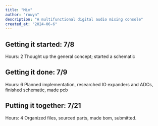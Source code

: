 ```yaml
---
title: "Mix"
author: "rowyn"
description: "A multifunctional digital audio mixing console"
created_at: "2024-06-6"
---
```


## Getting it started: 7/8
Hours: 2
Thought up the general concept; started a schematic

## Getting it done: 7/9
Hours: 6
Planned implementation, researched IO expanders and ADCs, finished schematic, made pcb

## Putting it together: 7/21
Hours: 4
Organized files, sourced parts, made bom, submitted.

